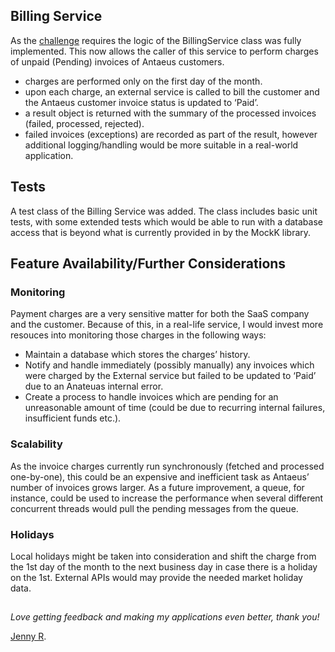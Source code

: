 ## Billing Service

As the [challenge](https://github.com/pleo-io/antaeus/blob/master/README.md) requires the logic of the BillingService class was fully implemented. This now allows the caller of this service to perform charges of unpaid (Pending) invoices of Antaeus customers.
- charges are performed only on the first day of the month. 
- upon each charge, an external service is called to bill the customer and the Antaeus customer invoice status is updated to ‘Paid’.
- a result object is returned with the summary of the processed invoices (failed, processed, rejected).
- failed invoices (exceptions) are recorded as part of the result, however additional logging/handling would be more suitable in a real-world application.

## Tests
A test class of the Billing Service was added. The class includes basic unit tests, with some extended tests which would be able to run with a database access that is beyond what is currently provided in by the MockK library. 

## Feature Availability/Further Considerations
### Monitoring
Payment charges are a very sensitive matter for both the SaaS company and the customer. Because of this, in a real-life service, I would invest more resouces into monitoring those charges in the following ways:
- Maintain a database which stores the charges’ history.
- Notify and handle immediately (possibly manually) any invoices which were charged by the External service but failed to be updated to ‘Paid’ due to an Anateuas internal error.
- Create a process to handle invoices which are pending for an unreasonable amount of time (could be due to recurring internal failures, insufficient funds etc.).

### Scalability
As the invoice charges currently run synchronously (fetched and processed one-by-one), this could be an expensive and inefficient task as Antaeus’ number of invoices grows larger. As a future improvement, a queue, for instance, could be used to increase the performance when several different concurrent threads would pull the pending messages from the queue.

### Holidays
Local holidays might be taken into consideration and shift the charge from the 1st day of the month to the next business day in case there is a holiday on the 1st. External APIs would may provide the needed market holiday data.



##
_Love getting feedback and making my applications even better, thank you!_

[Jenny R](https://www.linkedin.com/in/jennyrukman/).
